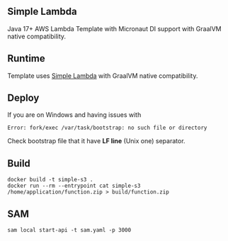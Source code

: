 ## Simple Lambda

Java 17+ AWS Lambda Template with Micronaut DI support with GraalVM native compatibility.

## Runtime

Template uses [Simple Lambda](https://github.com/GoodforGod/simple-awslambda) with GraalVM native compatibility.

## Deploy

If you are on Windows and having issues with 
```
Error: fork/exec /var/task/bootstrap: no such file or directory
```

Check bootstrap file that it have **LF line** (Unix one) separator.

## Build

```shell
docker build -t simple-s3 .
docker run --rm --entrypoint cat simple-s3 /home/application/function.zip > build/function.zip
```

## SAM

```shell
sam local start-api -t sam.yaml -p 3000
```